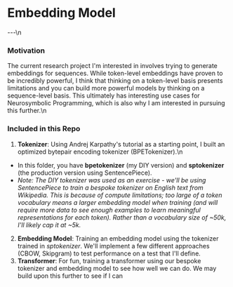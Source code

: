 # Embedding Model
---\n

### Motivation
The current research project I'm interested in involves trying to generate embeddings for sequences. While token-level embeddings have proven to be incredibly powerful, I think that thinking on a token-level basis presents limitations and you can build more powerful models by thinking on a sequence-level basis. This ultimately has interesting use cases for Neurosymbolic Programming, which is also why I am interested in pursuing this further.\n

### Included in this Repo
1. **Tokenizer**: Using Andrej Karpathy's tutorial as a starting point, I built an optimized bytepair encoding tokenizer (BPETokenizer).\n
- In this folder, you have **bpetokenizer** (my DIY version) and **sptokenizer** (the production version using SentencePiece).
- *Note: The DIY tokenizer was used as an exercise - we'll be using SentencePiece to train a bespoke tokenizer on English text from Wikipedia. This is because of compute limitations; too large of a token vocabulary means a larger embedding model when training (and will require more data to see enough examples to learn meaningful representations for each token). Rather than a vocabulary size of ~50k, I'll likely cap it at ~5k.*
2. **Embedding Model**: Training an embedding model using the tokenizer trained in *sptokenizer*. We'll implement a few different approaches (CBOW, Skipgram) to test performance on a test that I'll define.
3. **Transformer**: For fun, training a transformer using our bespoke tokenizer and embedding model to see how well we can do. We may build upon this further to see if I can 